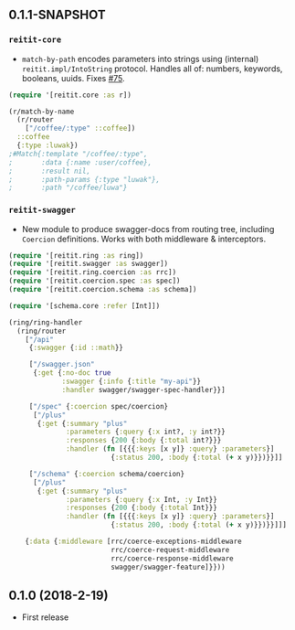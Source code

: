 ## 0.1.1-SNAPSHOT

### `reitit-core`

* `match-by-path` encodes parameters into strings using (internal) `reitit.impl/IntoString` protocol. Handles all of: numbers, keywords, booleans, uuids. Fixes [#75](https://github.com/metosin/reitit/issues/75).

```clj
(require '[reitit.core :as r])

(r/match-by-name
  (r/router
    ["/coffee/:type" ::coffee])
  ::coffee
  {:type :luwak})
;#Match{:template "/coffee/:type",
;       :data {:name :user/coffee},
;       :result nil,
;       :path-params {:type "luwak"},
;       :path "/coffee/luwa"}
```

### `reitit-swagger`

* New module to produce swagger-docs from routing tree, including `Coercion` definitions. Works with both middleware & interceptors.

```clj
(require '[reitit.ring :as ring])
(require '[reitit.swagger :as swagger])
(require '[reitit.ring.coercion :as rrc])
(require '[reitit.coercion.spec :as spec])
(require '[reitit.coercion.schema :as schema])

(require '[schema.core :refer [Int]])

(ring/ring-handler
  (ring/router
    ["/api"
     {:swagger {:id ::math}}

     ["/swagger.json"
      {:get {:no-doc true
             :swagger {:info {:title "my-api"}}
             :handler swagger/swagger-spec-handler}}]

     ["/spec" {:coercion spec/coercion}
      ["/plus"
       {:get {:summary "plus"
              :parameters {:query {:x int?, :y int?}}
              :responses {200 {:body {:total int?}}}
              :handler (fn [{{{:keys [x y]} :query} :parameters}]
                         {:status 200, :body {:total (+ x y)}})}}]]

     ["/schema" {:coercion schema/coercion}
      ["/plus"
       {:get {:summary "plus"
              :parameters {:query {:x Int, :y Int}}
              :responses {200 {:body {:total Int}}}
              :handler (fn [{{{:keys [x y]} :query} :parameters}]
                         {:status 200, :body {:total (+ x y)}})}}]]]

    {:data {:middleware [rrc/coerce-exceptions-middleware
                         rrc/coerce-request-middleware
                         rrc/coerce-response-middleware
                         swagger/swagger-feature]}}))
```

## 0.1.0 (2018-2-19)

* First release

